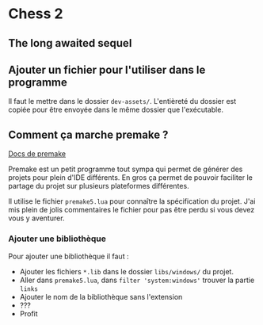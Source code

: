 # Chess 2
## The long awaited sequel

## Ajouter un fichier pour l'utiliser dans le programme

Il faut le mettre dans le dossier `dev-assets/`. L'entièreté du dossier est copiée pour être envoyée dans le même dossier que l'exécutable.

## Comment ça marche premake ?

[Docs de premake](https://premake.github.io/docs/)

Premake est un petit programme tout sympa qui permet de générer des projets pour plein d'IDE différents. En gros ça permet de pouvoir faciliter le partage du projet sur plusieurs plateformes différentes.

Il utilise le fichier `premake5.lua` pour connaître la spécification du projet. J'ai mis plein de jolis commentaires le fichier pour pas être perdu si vous devez vous y aventurer.

### Ajouter une bibliothèque

Pour ajouter une bibliothèque il faut :
- Ajouter les fichiers `*.lib` dans le dossier `libs/windows/` du projet.
- Aller dans `premake5.lua`, dans `filter 'system:windows'` trouver la partie `links`
- Ajouter le nom de la bibliothèque sans l'extension
- ???
- Profit